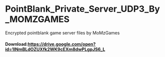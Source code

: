 # PointBlank_Private_Server_UDP3_By_MOMZGAMES
Encrypted pointblank game server files by MoMzGames

#### Download:https://drive.google.com/open?id=1INmBLdOZUXfk2WK9cEXm8dwPLgpJS6_L


